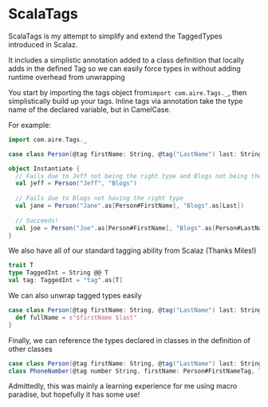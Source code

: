 # ScalaTags 

ScalaTags is my attempt to simplify and extend the TaggedTypes introduced in Scalaz. 

It includes a simplistic annotation added to a class definition that locally adds in the defined Tag so we can easily force types in without adding runtime overhead from unwrapping

You start by importing the tags object from`import com.aire.Tags._`, then simplistically build up your tags. Inline tags via annotation take the type name of the declared variable, but in CamelCase.

For example:

```Scala
import com.aire.Tags._

case class Person(@tag firstName: String, @tag("LastName") last: String, age: Int)

object Instantiate {
  // Fails due to Jeff not being the right type and Blogs not being the right type
  val jeff = Person("Jeff", "Blogs") 
  
  // Fails due to Blogs not having the right type
  val jane = Person("Jane".as[Person#FirstName], "Blogs".as[Last])
  
  // Succeeds!
  val joe = Person("Joe".as[Person#FirstName], "Blogs".as[Person#LastName], 22)
}
```

We also have all of our standard tagging ability from Scalaz (Thanks Miles!)

```Scala
trait T
type TaggedInt = String @@ T
val tag: TaggedInt = "tag".as[T] 
```

We can also unwrap tagged types easily

```Scala
case class Person(@tag firstName: String, @tag("LastName") last: String, age: Int) {
  def fullName = s"$firstName $last"
}
```

Finally, we can reference the types declared in classes in the definition of other classes

```Scala
case class Person(@tag firstName: String, @tag("LastName") last: String, age: Int) {
class PhoneNumber(@tag number String, firstName: Person#FirstNameTag, lastName: Person#LastNameTag)
```

Admittedly, this was mainly a learning experience for me using macro paradise, but hopefully it has some use!
